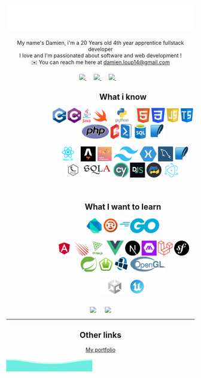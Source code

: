 <div align="center">
    <h1> <img src="src/images/style/welcome.svg" alt="Welcome to my account"> </h1>
    My name's Damien, i'm a 20 Years old 4th year apprentice fullstack developer <br />
    I love and I'm passionated about software and web development ! <br />
    ✉️ You can reach me here at <a href="mailto:damien.loup14@gmail.com">damien.loup14@gmail.com </a> <br /> <br />
    <a href="https://www.linkedin.com/in/damien-loup-797a94257/">
        <img src="https://img.shields.io/badge/-Damien%20Loup-blue?style=flat-square&logo=Linkedin&logoColor=white&link=https://www.linkedin.com/in/damien-loup-797a94257/" />
    </a>&nbsp;&nbsp;&nbsp;&nbsp;
    <a href="mailto:damien.loup14@gmail.com">
        <img src="https://img.shields.io/badge/-damien.loup@gmail.com-red?style=flat-square&logo=Gmail&logoColor=white&link=mailto:damien.loup14@gmail.com" />
    </a>&nbsp;&nbsp;&nbsp;&nbsp;
    <a href="https://github.com/dam277">
        <img src="https://img.shields.io/badge/-dam277-black?style=flat-square&logo=Github&logoColor=white&link=https://github.com/dam277" />
    </a>&nbsp;&nbsp;&nbsp;&nbsp;
</div>
<div align="center">
    <div>
        <dl><dd><dl><dd><dl><dd>
        <h2> What i know </h2>
        <!-- Languages -->
        <div>
            <img height="40" src="src/images/Cpp.png" />
            <img height="40" src="src/images/Csharp.png" />
            <img height="40" src="src/images/Java.png" />
            <img height="40" src="src/images/Swift.png" />
            <img height="40" src="src/images/Python.png" />
            <img height="40" src="src/images/Html.png" />
            <img height="40" src="src/images/Css.png" />
            <img height="40" src="src/images/Javascript.png" />
            <img height="40" src="src/images/Typescript.png" />
            <img height="40" src="src/images/Php.png" />
            <img height="40" src="src/images/Blade.png" />
            <img height="40" src="src/images/Powershell.png" />
            <img height="40" src="src/images/Sql.png" />
            <img height="40" src="src/images/Sqlite.png" />
        </div><br />
        <!-- Libraries / Frameworks -->
        <div>
            <img height="40" src="src/images/React.png" />
            <img height="40" src="src/images/Astro.png" />
            <img height="40" src="src/images/StyledComponents.png" />
            <img height="40" src="src/images/Tailwind.png" />
            <img height="40" src="src/images/Xamarin.png" />
            <img height="40" src="src/images/Mysql.png" />
            <img height="40" src="src/images/Sqlite.png" />
            <img height="40" src="src/images/Flask.png" />
            <img height="40" src="src/images/Sqlalchemy.png" />
            <img height="40" src="src/images/Cypress.png" />
            <img height="40" src="src/images/DiscordJs.png" />
            <img height="40" src="src/images/DiscordPy.png" />
            <img height="40" src="src/images/Electron.png" />
        </div><br />
        <!-- Engines -->
        <div>
        </div><br />
        <h2> What I want to learn </h2>
        <!-- Languages -->
        <div>
            <img height="40" src="src/images/Dart.png" />
            <img height="40" src="src/images/Rust.png" />
            <img height="40" src="src/images/Go.png" />
        </div><br />
        <!-- Libraries / Frameworks -->
        <div>
            <img height="40" src="src/images/Angular.png" />
            <img height="40" src="src/images/Meteor.png" />
            <img height="40" src="src/images/Three.png" />
            <img height="40" src="src/images/Vue.png" />
            <img height="40" src="src/images/Next.png" />
            <img height="40" src="src/images/Maui.png" />
            <img height="40" src="src/images/Laravel.png" />
            <img height="40" src="src/images/Symfony.png" />
            <img height="40" src="src/images/Spring.png" />
            <img height="40" src="src/images/Sfml.png" />
            <img height="40" src="src/images/Lwjgl.png" />
            <img height="40" src="src/images/OpenGl.png" />
        </div><br />
        <!-- Engines -->
        <div>
            <img height="40" src="src/images/Unity.png" />
            <img height="40" src="src/images/UnrealEngine.png" />
        </div>
        </dd></dl></dd></dl></dd></dl>
    </div>
    <br />
    <img width="45%" src="https://github-readme-stats.vercel.app/api?username=dam277&show_icons=true&theme=dracula&line_height=33" />
    &nbsp;&nbsp;&nbsp;&nbsp;
    <img width="45%" src="https://github-readme-stats.vercel.app/api/top-langs/?username=dam277&theme=nord&layout=compact">
</div>
<hr />
<div align="center">
    <h2> Other links </h2>
    <a href="https://dam277.github.io/dam277/">My portfolio</a>
</div>
<img src="https://github.com/dam277/dam277/blob/master/src/images/style/footer.svg" />
